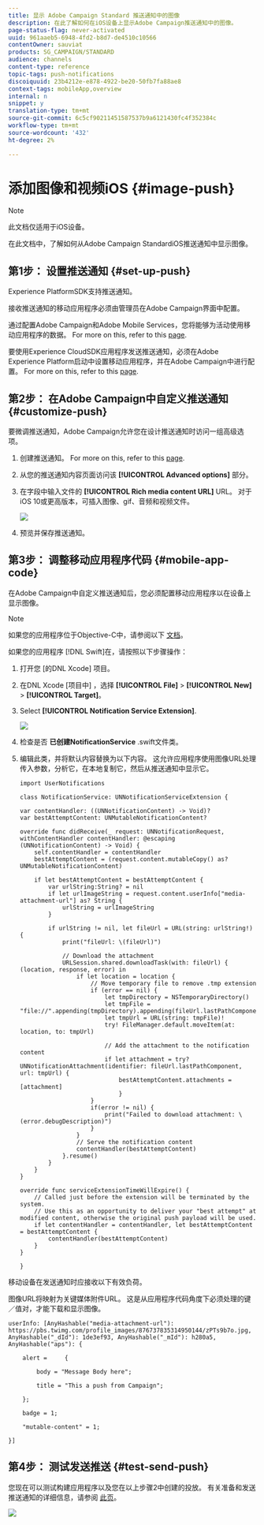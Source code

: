 ```yaml
---
title: 显示 Adobe Campaign Standard 推送通知中的图像
description: 在此了解如何在iOS设备上显示Adobe Campaign推送通知中的图像。
page-status-flag: never-activated
uuid: 961aaeb5-6948-4fd2-b8d7-de4510c10566
contentOwner: sauviat
products: SG_CAMPAIGN/STANDARD
audience: channels
content-type: reference
topic-tags: push-notifications
discoiquuid: 23b4212e-e878-4922-be20-50fb7fa88ae8
context-tags: mobileApp,overview
internal: n
snippet: y
translation-type: tm+mt
source-git-commit: 6c5cf90211451587537b9a6121430fc4f352384c
workflow-type: tm+mt
source-wordcount: '432'
ht-degree: 2%

---
```



# 添加图像和视频iOS {#image-push}

>[!NOTE]
>
>此文档仅适用于iOS设备。

在此文档中，了解如何从Adobe Campaign StandardiOS推送通知中显示图像。

## 第1步： 设置推送通知 {#set-up-push}

Experience PlatformSDK支持推送通知。

接收推送通知的移动应用程序必须由管理员在Adobe Campaign界面中配置。

通过配置Adobe Campaign和Adobe Mobile Services，您将能够为活动使用移动应用程序的数据。 For more on this, refer to this [page](https://helpx.adobe.com/campaign/kb/configuring-app-sdk.html).

要使用Experience CloudSDK应用程序发送推送通知，必须在Adobe Experience Platform启动中设置移动应用程序，并在Adobe Campaign中进行配置。 For more on this, refer to this [page](https://helpx.adobe.com/campaign/kb/configuring-app-sdk.html#ChannelspecificapplicationconfigurationinAdobeCampaign).

## 第2步： 在Adobe Campaign中自定义推送通知 {#customize-push}

要微调推送通知，Adobe Campaign允许您在设计推送通知时访问一组高级选项。

1. 创建推送通知。 For more on this, refer to this [page](../../channels/using/preparing-and-sending-a-push-notification.md).

1. 从您的推送通知内容页面访问该 **[!UICONTROL Advanced options]** 部分。

1. 在字段中输入文件的 **[!UICONTROL Rich media content URL]** URL。
对于iOS 10或更高版本，可插入图像、gif、音频和视频文件。

   ![](assets/push_notif_advanced_6.png)

1. 预览并保存推送通知。

## 第3步： 调整移动应用程序代码 {#mobile-app-code}

在Adobe Campaign中自定义推送通知后，您必须配置移动应用程序以在设备上显示图像。

>[!NOTE]
>
>如果您的应用程序位于Objective-C中，请参阅以下 [文档](https://docs.adobe.com/content/help/en/mobile-services/ios/messaging-ios/push-messaging/c-set-up-rich-push-notif-ios.html)。

如果您的应用程序 [!DNL Swift]在，请按照以下步骤操作：

1. 打开您 [的DNL Xcode] 项目。

1. 在DNL Xcode [项目中] ，选择 **[!UICONTROL File]** > **[!UICONTROL New]** > **[!UICONTROL Target]**。

1. Select **[!UICONTROL Notification Service Extension]**.

   ![](assets/push_notif_advanced_12.png)

1. 检查是否 **已创建NotificationService** .swift文件类。

1. 编辑此类，并将默认内容替换为以下内容。
这允许应用程序使用图像URL处理传入参数，分析它，在本地复制它，然后从推送通知中显示它。

   ```
   import UserNotifications
   
   class NotificationService: UNNotificationServiceExtension {
   
   var contentHandler: ((UNNotificationContent) -> Void)?
   var bestAttemptContent: UNMutableNotificationContent?
   
   override func didReceive(_ request: UNNotificationRequest, withContentHandler contentHandler: @escaping (UNNotificationContent) -> Void) {
       self.contentHandler = contentHandler
       bestAttemptContent = (request.content.mutableCopy() as? UNMutableNotificationContent)
   
       if let bestAttemptContent = bestAttemptContent {
           var urlString:String? = nil
           if let urlImageString = request.content.userInfo["media-attachment-url"] as? String {
               urlString = urlImageString
           }
   
           if urlString != nil, let fileUrl = URL(string: urlString!) {
               print("fileUrl: \(fileUrl)")
   
               // Download the attachment
               URLSession.shared.downloadTask(with: fileUrl) { (location, response, error) in
                   if let location = location {
                       // Move temporary file to remove .tmp extension
                       if (error == nil) {
                           let tmpDirectory = NSTemporaryDirectory()
                           let tmpFile = "file://".appending(tmpDirectory).appending(fileUrl.lastPathComponent)
                           let tmpUrl = URL(string: tmpFile)!
                           try! FileManager.default.moveItem(at: location, to: tmpUrl)
   
                           // Add the attachment to the notification content
                           if let attachment = try? UNNotificationAttachment(identifier: fileUrl.lastPathComponent, url: tmpUrl) {
                               bestAttemptContent.attachments = [attachment]
                               }
                       }
                       if(error != nil) {
                           print("Failed to download attachment: \(error.debugDescription)")
                       }
                   }
                   // Serve the notification content
                   contentHandler(bestAttemptContent)
               }.resume()
           }
       }
   }
   
   override func serviceExtensionTimeWillExpire() {
       // Called just before the extension will be terminated by the system.
       // Use this as an opportunity to deliver your "best attempt" at modified content, otherwise the original push payload will be used.
       if let contentHandler = contentHandler, let bestAttemptContent = bestAttemptContent {
           contentHandler(bestAttemptContent)
       }
   }
   
   }
   ```

移动设备在发送通知时应接收以下有效负荷。

图像URL将映射为关键媒体附件URL。 这是从应用程序代码角度下必须处理的键／值对，才能下载和显示图像。

```
userInfo: [AnyHashable("media-attachment-url"): https://pbs.twimg.com/profile_images/876737835314950144/zPTs9b7o.jpg, AnyHashable("_dId"): 1de3ef93, AnyHashable("_mId"): h280a5, AnyHashable("aps"): {
 
    alert =     {
 
        body = "Message Body here";
 
        title = "This a push from Campaign";
 
    };
 
    badge = 1;
 
    "mutable-content" = 1;
 
}]
```

## 第4步： 测试发送推送 {#test-send-push}

您现在可以测试构建应用程序以及您在以上步骤2中创建的投放。 有关准备和发送推送通知的详细信息，请参阅 [此页](../../channels/using/preparing-and-sending-a-push-notification.md)。

![](assets/push_notif_advanced_34.png)

